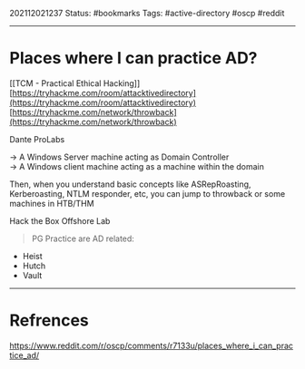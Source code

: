 202112021237
Status: #bookmarks
Tags: #active-directory #oscp #reddit

---

# Places where I can practice AD?
[[TCM - Practical Ethical Hacking]]
[https://tryhackme.com/room/attacktivedirectory](https://tryhackme.com/room/attacktivedirectory)
[https://tryhackme.com/network/throwback](https://tryhackme.com/network/throwback)

Dante ProLabs

-> A Windows Server machine acting as Domain Controller  
-> A Windows client machine acting as a machine within the domain

Then, when you understand basic concepts like ASRepRoasting, Kerberoasting, NTLM responder, etc, you can jump to throwback or some machines in HTB/THM

Hack the Box Offshore Lab

> PG Practice are AD related:
-   Heist
-   Hutch
-   Vault

---
# Refrences
https://www.reddit.com/r/oscp/comments/r7133u/places_where_i_can_practice_ad/